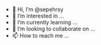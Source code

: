 - 👋 Hi, I’m @sepehrsy
- 👀 I’m interested in ...
- 🌱 I’m currently learning ...
- 💞️ I’m looking to collaborate on ...
- 📫 How to reach me ...

<!---
sepehrsy/sepehrsy is a ✨ special ✨ repository because its `README.md` (this file) appears on your GitHub profile.
You can click the Preview link to take a look at your changes.
--->
